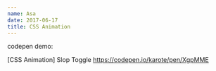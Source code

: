 ```yaml
---
name: Asa
date: 2017-06-17
title: CSS Animation
---
```


codepen demo:

[CSS Animation] Slop Toggle
https://codepen.io/karote/pen/XgpMME
